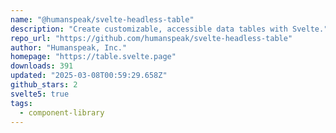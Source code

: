 ```yaml
---
name: "@humanspeak/svelte-headless-table"
description: "Create customizable, accessible data tables with Svelte."
repo_url: "https://github.com/humanspeak/svelte-headless-table"
author: "Humanspeak, Inc."
homepage: "https://table.svelte.page"
downloads: 391
updated: "2025-03-08T00:59:29.658Z"
github_stars: 2
svelte5: true
tags: 
  - component-library
---
```

